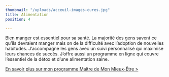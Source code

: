 ```yaml
---
thumbnail: "/uploads/acceuil-images-cures.jpg"
title: Alimentation
position: 4

---
```

Bien manger est essentiel pour sa santé. La majorité des gens savent ce qu’ils devraient manger mais on de la difficulté avec l’adoption de nouvelles habitudes. J’accompagne les gens avec un suivi personnalisé qui maximise leurs chances de succès. J’offre aussi un programme en ligne qui couvre l’essentiel de la détox et d’une alimentation saine.

[En savoir plus sur mon programme Maître de Mon Mieux-Être >](https://nancy-bilodeau-refonte.vercel.app/boutique/programme-de-transformation/)